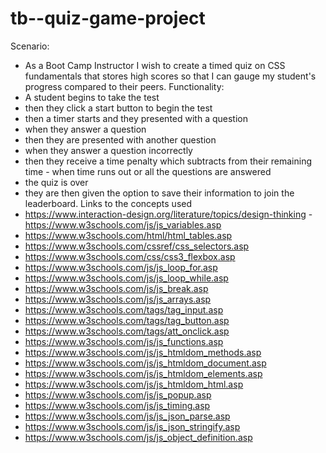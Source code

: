 # tb--quiz-game-project
Scenario: 
- As a Boot Camp Instructor 
I wish to create a timed quiz on CSS fundamentals that stores high scores so that I can gauge my student's progress compared to their peers. 
Functionality: 
- A student begins to take the test 
- then they click a start button to begin the test 
- then a timer starts and they presented with a question 
- when they answer a question 
- then they are presented with another question 
- when they answer a question incorrectly 
- then they receive a time penalty which subtracts from their remaining time - when time runs out or all the questions are answered 
- the quiz is over 
- they are then given the option to save their information to join the leaderboard. 
Links to the concepts used 
- https://www.interaction-design.org/literature/topics/design-thinking - https://www.w3schools.com/js/js_variables.asp 
- https://www.w3schools.com/html/html_tables.asp 
- https://www.w3schools.com/cssref/css_selectors.asp 
- https://www.w3schools.com/css/css3_flexbox.asp 
- https://www.w3schools.com/js/js_loop_for.asp 
- https://www.w3schools.com/js/js_loop_while.asp 
- https://www.w3schools.com/js/js_break.asp 
- https://www.w3schools.com/js/js_arrays.asp 
- https://www.w3schools.com/tags/tag_input.asp 
- https://www.w3schools.com/tags/tag_button.asp 
- https://www.w3schools.com/tags/att_onclick.asp 
- https://www.w3schools.com/js/js_functions.asp 
- https://www.w3schools.com/js/js_htmldom_methods.asp 
- https://www.w3schools.com/js/js_htmldom_document.asp 
- https://www.w3schools.com/js/js_htmldom_elements.asp 
- https://www.w3schools.com/js/js_htmldom_html.asp 
- https://www.w3schools.com/js/js_popup.asp 
- https://www.w3schools.com/js/js_timing.asp 
- https://www.w3schools.com/js/js_json_parse.asp 
- https://www.w3schools.com/js/js_json_stringify.asp
- https://www.w3schools.com/js/js_object_definition.asp


